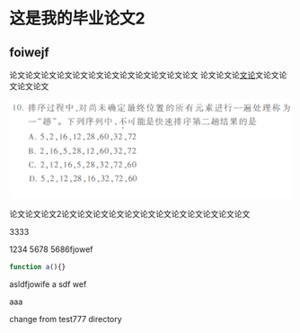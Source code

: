# 这是我的毕业论文2

## foiwejf

论文论文论文论文论文论文论文论文论文论文论文论文
论文论文论[文论](aa)文论文论文论文论文

![qqtu](QQ图片20190911205757.png)

论文论文论文2论文论文论文论文论文论文论文论文论文论文论文论文

3333

1234
5678
5686fjowef

```js
function a(){}
```

asldfjowife
a
sdf
wef


aaa

change from test777 directory

